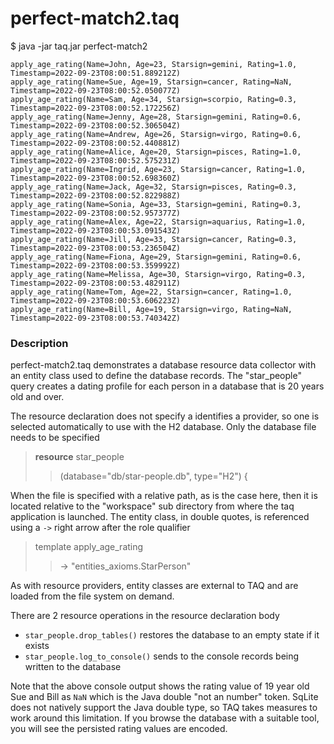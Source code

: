 # perfect-match2.taq

$ java -jar taq.jar perfect-match2

```
apply_age_rating(Name=John, Age=23, Starsign=gemini, Rating=1.0, Timestamp=2022-09-23T08:00:51.889212Z)
apply_age_rating(Name=Sue, Age=19, Starsign=cancer, Rating=NaN, Timestamp=2022-09-23T08:00:52.050077Z)
apply_age_rating(Name=Sam, Age=34, Starsign=scorpio, Rating=0.3, Timestamp=2022-09-23T08:00:52.172256Z)
apply_age_rating(Name=Jenny, Age=28, Starsign=gemini, Rating=0.6, Timestamp=2022-09-23T08:00:52.306504Z)
apply_age_rating(Name=Andrew, Age=26, Starsign=virgo, Rating=0.6, Timestamp=2022-09-23T08:00:52.440881Z)
apply_age_rating(Name=Alice, Age=20, Starsign=pisces, Rating=1.0, Timestamp=2022-09-23T08:00:52.575231Z)
apply_age_rating(Name=Ingrid, Age=23, Starsign=cancer, Rating=1.0, Timestamp=2022-09-23T08:00:52.698360Z)
apply_age_rating(Name=Jack, Age=32, Starsign=pisces, Rating=0.3, Timestamp=2022-09-23T08:00:52.822988Z)
apply_age_rating(Name=Sonia, Age=33, Starsign=gemini, Rating=0.3, Timestamp=2022-09-23T08:00:52.957377Z)
apply_age_rating(Name=Alex, Age=22, Starsign=aquarius, Rating=1.0, Timestamp=2022-09-23T08:00:53.091543Z)
apply_age_rating(Name=Jill, Age=33, Starsign=cancer, Rating=0.3, Timestamp=2022-09-23T08:00:53.236504Z)
apply_age_rating(Name=Fiona, Age=29, Starsign=gemini, Rating=0.6, Timestamp=2022-09-23T08:00:53.359992Z)
apply_age_rating(Name=Melissa, Age=30, Starsign=virgo, Rating=0.3, Timestamp=2022-09-23T08:00:53.482911Z)
apply_age_rating(Name=Tom, Age=22, Starsign=cancer, Rating=1.0, Timestamp=2022-09-23T08:00:53.606223Z)
apply_age_rating(Name=Bill, Age=19, Starsign=virgo, Rating=NaN, Timestamp=2022-09-23T08:00:53.740342Z)
```

### Description

perfect-match2.taq demonstrates a database resource data collector with an entity 
class used to define the database records. The "star_people" query creates a dating profile 
for each person in a database that is 20 years old and over. 

The resource declaration does not specify a identifies a provider, so one is selected 
automatically to use with the H2 database. Only the database file needs 
to be specified

> **resource** star_people 
>
>> (database="db/star-people.db", type="H2") {
 
When the file is specified with a relative path, as is the case here, then it is located 
relative to the "workspace" sub directory from where the taq application is launched. 
The entity class, in double quotes, is referenced using a `->` right arrow after the 
role qualifier

> template apply_age_rating 
>
>> -\> "entities_axioms.StarPerson"

As with resource providers, entity classes are external to TAQ and are loaded from 
the file system on demand.

There are 2 resource operations in the resource declaration body

- `star_people.drop_tables()` restores the database to an empty state if it exists
- `star_people.log_to_console()` sends to the console records being written to the database 

Note that the above console output shows the rating value of 19 year old Sue and Bill 
as `NaN` which is the Java double "not an number" token. SqLite does not natively support 
the Java double type, so TAQ takes measures to work around this limitation. 
If you browse the database with a suitable tool, you will see the persisted rating values 
are encoded.

